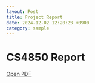 ```yaml
---
layout: Post
title: Project Report
date: 2024-12-02 12:20:23 +0900
category: sample
---
```


# CS4850 Report

<a href="SP-27 Pinky Spotify app Final report1.pdf" target="_blank">Open PDF</a>
